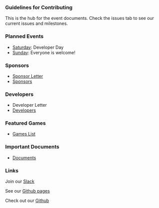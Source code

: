 ### Guidelines for Contributing
This is the hub for the event documents. Check the issues tab to see our current issues and milestones.

### Planned Events
- [Saturday](/docs/schedule.md): Developer Day
- [Sunday](/docs/schedule.md): Everyone is welcome!

### Sponsors
- [Sponsor Letter](https://docs.google.com/document/d/12R5b4mLvycdPlKHYyT0FTPReC6NtCjP0VJ81tkDJk1g/edit?usp=sharing)
- [Sponsors](/docs/sponsors.md)

### Developers
- Developer Letter
- [Developers](/docs/developers.md)

### Featured Games
- [Games List](/docs/games.md)

### Important Documents
- [Documents](/docs/documents.md)

### Links
Join our [Slack](https://eugenetech.slack.com/messages/CEFCH0KCK/)

See our [Github pages](https://pramslam.github.io/IndieGameCon/)

Check out our [Github](https://github.com/pramslam/IndieGameCon/)
